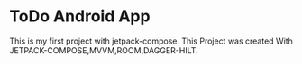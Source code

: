 # ToDo Android App

This is my first project with jetpack-compose.
This Project was created With
JETPACK-COMPOSE,MVVM,ROOM,DAGGER-HILT.